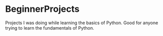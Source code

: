# BeginnerProjects
Projects I was doing while learning the basics of Python. Good for anyone trying to learn the fundamentals of Python. 

